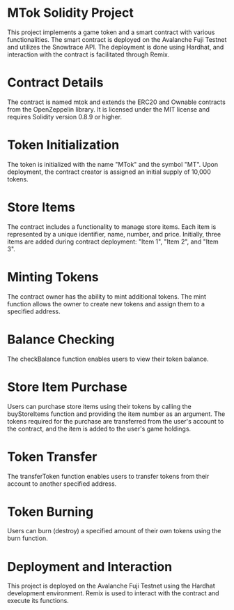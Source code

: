 # MTok Solidity Project
This project implements a game token and a smart contract with various functionalities. The smart contract is deployed on the Avalanche Fuji Testnet and utilizes the Snowtrace API. The deployment is done using Hardhat, and interaction with the contract is facilitated through Remix.

# Contract Details
The contract is named mtok and extends the ERC20 and Ownable contracts from the OpenZeppelin library. It is licensed under the MIT license and requires Solidity version 0.8.9 or higher.

# Token Initialization
The token is initialized with the name "MTok" and the symbol "MT". Upon deployment, the contract creator is assigned an initial supply of 10,000 tokens.

# Store Items
The contract includes a functionality to manage store items. Each item is represented by a unique identifier, name, number, and price. Initially, three items are added during contract deployment: "Item 1", "Item 2", and "Item 3".

# Minting Tokens
The contract owner has the ability to mint additional tokens. The mint function allows the owner to create new tokens and assign them to a specified address.

# Balance Checking
The checkBalance function enables users to view their token balance.

# Store Item Purchase
Users can purchase store items using their tokens by calling the buyStoreItems function and providing the item number as an argument. The tokens required for the purchase are transferred from the user's account to the contract, and the item is added to the user's game holdings.

# Token Transfer
The transferToken function enables users to transfer tokens from their account to another specified address.

# Token Burning
Users can burn (destroy) a specified amount of their own tokens using the burn function.

# Deployment and Interaction
This project is deployed on the Avalanche Fuji Testnet using the Hardhat development environment. Remix is used to interact with the contract and execute its functions.
